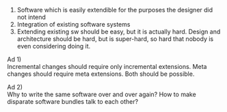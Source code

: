 1. Software which is easily extendible for the purposes the designer did not intend
2. Integration of existing software systems
3. Extending existing sw should be easy, but it is actually hard. Design and architecture should be hard, but is super-hard, so hard that nobody is even considering doing it.  

Ad 1)  
Incremental changes should require only incremental extensions. Meta changes should require meta extensions. Both should be possible.

Ad 2)  
Why to write the same software over and over again? How to make disparate software bundles talk to each other?

